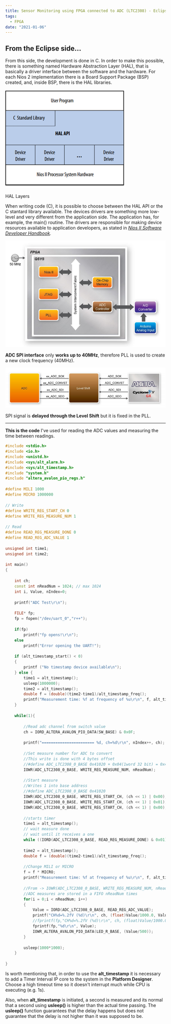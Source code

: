 ```yaml
---
title: Sensor Monitoring using FPGA connected to ADC (LTC2308) - Eclipse Side
tags:
  - FPGA
date: "2021-01-06"
---
```


## From the Eclipse side...

From this side, the development is done in C. In order to make this possible, there is something named Hardware Abstraction Layer (HAL), that is basically a driver interface between the software and the hardware. For each Nios 2 implementation there is a Board Support Package (BSP) created, and, inside BSP, there is the HAL libraries.

![Sensor%20Monitoring%20using%20FPGA%20connected%20to%20ADC%20(LTC%204989e3f216a8494c9249b746b8b7a223/Untitled.png](img/Untitled__.png)

HAL Layers

When writing code (C), it is possible to choose between the HAL API or the C stantard library available. The devices drivers are something more low-level and very different from the application side. The application has, for example, the main() routine. The drivers are responsible for making device resources available to application developers, as stated in *[Nios II Software Developer Handbook](https://www.intel.la/content/dam/www/programmable/us/en/pdfs/literature/hb/nios2/n2sw_nii5v2gen2.pdf).*

![Sensor%20Monitoring%20using%20FPGA%20connected%20to%20ADC%20(LTC%204989e3f216a8494c9249b746b8b7a223/Untitled%201.png](img/Untitled__1.png)

**ADC SPI interface** only **works up to 40MHz**, therefore PLL is used to create a new clock frequency (40MHz).

![Sensor%20Monitoring%20using%20FPGA%20connected%20to%20ADC%20(LTC%204989e3f216a8494c9249b746b8b7a223/Untitled%202.png](img/Untitled__2.png)

SPI signal is **delayed through the Level Shift** but it is fixed in the PLL.

---

**This is the code** I've used for reading the ADC values and measuring the time between readings.

```c++
#include <stdio.h>
#include <io.h>
#include <unistd.h>
#include <sys/alt_alarm.h>
#include <sys/alt_timestamp.h>
#include "system.h"
#include "altera_avalon_pio_regs.h"

#define MILI 1000
#define MICRO 1000000

// Write
#define WRITE_REG_START_CH 0
#define WRITE_REG_MEASURE_NUM 1

// Read
#define READ_REG_MEASURE_DONE 0
#define READ_REG_ADC_VALUE 1

unsigned int time1;
unsigned int time2;

int main()
{

	int ch;
	const int nReadNum = 1024; // max 1024
	int i, Value, nIndex=0;

	printf("ADC Test\r\n");

	FILE* fp;
	fp = fopen("/dev/uart_0","r++");

	if(fp)
		printf("fp opens!\r\n");
	else
		printf("Error opening the UART!");

	if (alt_timestamp_start() < 0)
	{
		printf ("No timestamp device available\n");
	} else {
		time1 = alt_timestamp();
		usleep(1000000);
		time2 = alt_timestamp();
		double f = (double)(time2-time1)/alt_timestamp_freq();
		printf("Measurement time: %f at frequency of %u\r\n", f, alt_timestamp_freq());
	}

	while(1){

		//Read adc channel from switch value
		ch = IORD_ALTERA_AVALON_PIO_DATA(SW_BASE) & 0x0F;

		printf("======================= %d, ch=%d\r\n", nIndex++, ch);

		//Set measure number for ADC to convert
		//This write is done with 4 bytes offset
		//#define ADC_LTC2308_0_BASE 0x41020 + 0x04(1word 32 bit) = 0x41024
		IOWR(ADC_LTC2308_0_BASE, WRITE_REG_MEASURE_NUM, nReadNum);

		//Start measure
		//Writes 1 into base address
		//#define ADC_LTC2308_0_BASE 0x41020
		IOWR(ADC_LTC2308_0_BASE, WRITE_REG_START_CH, (ch << 1) | 0x00);
		IOWR(ADC_LTC2308_0_BASE, WRITE_REG_START_CH, (ch << 1) | 0x01);
		IOWR(ADC_LTC2308_0_BASE, WRITE_REG_START_CH, (ch << 1) | 0x00);

		//starts timer
		time1 = alt_timestamp();
		// wait measure done
		// wait until it receives a one
		while ((IORD(ADC_LTC2308_0_BASE, READ_REG_MEASURE_DONE) & 0x01) == 0x00);

		time2 = alt_timestamp();
		double f = (double)(time2-time1)/alt_timestamp_freq();

		//Change MILI or MICRO
		f = f * MICRO;
		printf("Measurement time: %f at frequency of %u\r\n", f, alt_timestamp_freq());

		//From -> IOWR(ADC_LTC2308_0_BASE, WRITE_REG_MEASURE_NUM, nReadNum);
		//ADC measures are stored in a FIFO nReadNum times
		for(i = 0;i < nReadNum; i++)
		{
			Value = IORD(ADC_LTC2308_0_BASE, READ_REG_ADC_VALUE);
			printf("CH%d=%.2fV (%d)\r\n", ch, (float)Value/1000.0, Value);
			//fprintf(fp,"CH%d=%.2fV (%d)\r\n", ch, (float)Value/1000.0, Value);
			fprintf(fp,"%d\r\n", Value);
			IOWR_ALTERA_AVALON_PIO_DATA(LED_R_BASE, (Value/500));
		}

		usleep(1000*1000);
	}

}
```

Is worth mentioning that, in order to use the **alt_timestamp** it is necessary to add a Timer Interval IP core to the system in the **Platform Designer**. Choose a high timeout time so it doesn't interrupt much while CPU is executing (e.g. 1s).

Also, when **alt_timestamp** is initiated, a second is measured and its normal that a second using **usleep()** is higher than the actual time passing. The **usleep()** function guarantees that the delay happens but does not guarantee that the delay is not higher than it was supposed to be.
